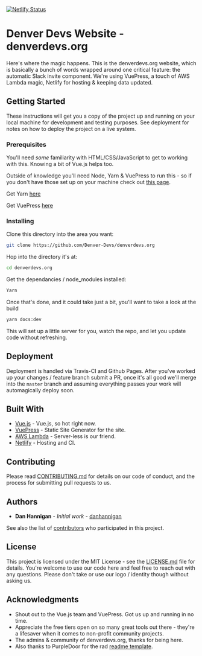 [![Netlify Status](https://api.netlify.com/api/v1/badges/0bd79c4e-c5d1-42b4-a33e-2a5630389064/deploy-status)](https://app.netlify.com/sites/denver-devs/deploys)

# Denver Devs Website - denverdevs.org

Here's where the magic happens. This is the denverdevs.org website, which is basically a bunch of words wrapped around one critical feature: the automatic Slack invite component. We're using VuePress, a touch of AWS Lambda magic, Netlify for hosting & keeping data updated. 

## Getting Started

These instructions will get you a copy of the project up and running on your local machine for development and testing purposes. See deployment for notes on how to deploy the project on a live system.

### Prerequisites

You'll need _some_ familiarity with HTML/CSS/JavaScript to get to working with this. Knowing a bit of Vue.js helps too.

Outside of knowledge you'll need Node, Yarn & VuePress to run this - so if you don't have those set up on your machine check out [this page](https://changelog.com/posts/install-node-js-with-homebrew-on-os-x).

Get Yarn [here](https://yarnpkg.com/lang/en/docs/install/#mac-stable)

Get VuePress [here](https://vuepress.vuejs.org/guide/getting-started.html#global-installation)

### Installing

Clone this directory into the area you want:

```bash
git clone https://github.com/Denver-Devs/denverdevs.org
```

Hop into the directory it's at:

```bash
cd denverdevs.org
```

Get the dependancies / node_modules installed:

```bash
Yarn
```

Once that's done, and it could take just a bit, you'll want to take a look at the build

``` bash
yarn docs:dev
```

This will set up a little server for you, watch the repo, and let you update code without refreshing.


## Deployment

Deployment is handled via Travis-CI and Github Pages. After you've worked up your changes / feature branch submit a PR, once it's all good we'll merge into the `master` branch and assuming everything passes  your work will automagically deploy soon.

## Built With

* [Vue.js](http://www.dropwizard.io/1.0.2/docs/) - Vue.js, so hot right now.
* [VuePress](https://vuepress.vuejs.org/) - Static Site Generator for the site.
* [AWS Lambda](https://aws.amazon.com/lambda/) - Server-less is our friend.
* [Netlify](http://netlify.com) - Hosting and CI.

## Contributing

Please read [CONTRIBUTING.md](CONTRIBUTING.md) for details on our code of conduct, and the process for submitting pull requests to us.

## Authors

* **Dan Hannigan** - *Initial work* - [danhannigan](https://github.com/danhannigan)

See also the list of [contributors](https://github.com/denver-devs/denverdevs.org/contributors) who participated in this project.

## License

This project is licensed under the MIT License - see the [LICENSE.md](LICENSE.md) file for details. You're welcome to use our code here and feel free to reach out with any questions. Please don't take or use our logo / identity though without asking us.

## Acknowledgments

* Shout out to the Vue.js team and VuePress. Got us up and running in no time.
* Appreciate the free tiers open on so many great tools out there - they're a lifesaver when it comes to non-profit community projects.
* The admins & community of denverdevs.org, thanks for being here.
* Also thanks to PurpleDoor for the rad [readme template](https://gist.github.com/PurpleBooth/109311bb0361f32d87a2).

